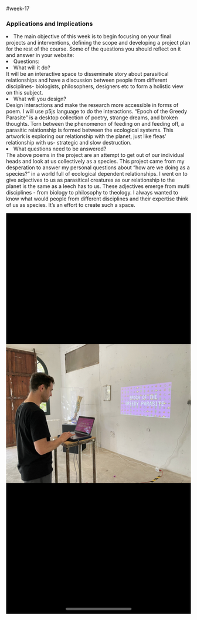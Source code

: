 #week-17
<h3> Applications and Implications</h3>
<li>The main objective of this week is to begin focusing on your final projects and interventions, defining the scope and developing a project plan for the rest of the course. Some of the questions you should reflect on it and answer in your website:<li>
Questions:
<li>What will it do?</li>
It will be an interactive space to disseminate story about parasitical relationships and have a discussion between people from different disciplines- biologists, philosophers, designers etc to form a holistic view on this subject.

<li>What will you design?</li>
Design interactions and make the research more accessible in forms of poem. I will use p5js language to do the interactions. “Epoch of the Greedy Parasite” is a desktop collection of poetry, strange dreams, and broken thoughts.  Torn between the phenomenon of feeding on and feeding off,  a parasitic relationship is formed between the ecological systems. This artwork is exploring our relationship with the planet, just like fleas’ relationship with us- strategic and slow destruction.

<li>What questions need to be answered?</li>
The above poems in the project are an attempt to get out of our individual heads and look at us collectively as a species. This project came from my desperation to answer my personal questions about “how are we doing as a species?” in a world full of ecological dependent relationships. I went on to give adjectives to us as parasitical creatures as our relationship to the planet is the same as a leech has to us. These adjectives emerge from multi disciplines - from biology to philosophy to theology. I always wanted to know what would people from different disciplines and their expertise think of us as species. It’s an effort to create such a space.
<p align="center">
<img title="miro" alt="brainstorm" src="/images/final.PNG" width="560"/>
